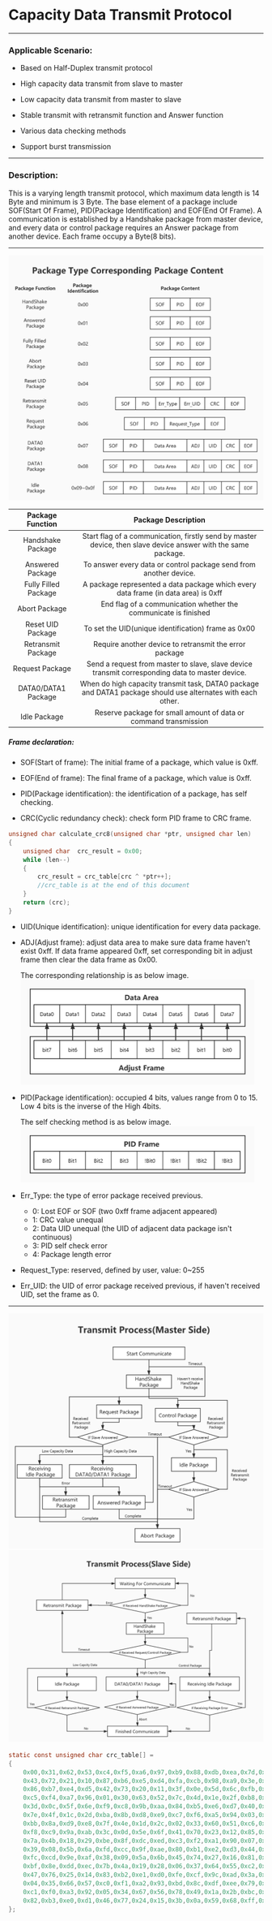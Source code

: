 # Capacity Data Transmit Protocol

***

### Applicable Scenario:
+ Based on Half-Duplex transmit protocol

+ High capacity data transmit from slave to master

+ Low capacity data transmit from master to slave

+ Stable transmit with retransmit function and Answer function

+ Various data checking methods

+ Support burst transmission

***

### Description:
This is a varying length transmit protocol, which maximum data length is 14 Byte and minimum is 3 Byte. The base element of a package include SOF(Start Of Frame), PID(Package Identification) and EOF(End Of Frame). A communication is established by a Handshake package from master device, and every data or control package requires an Answer package from another device. Each frame occupy a Byte(8 bits).
***
<img src="https://raw.githubusercontent.com/ZhuYanzhen1/CDTP/master/Pic/Package%20Type%20Corresponding%20Package%20Content.jpg" alt="PID Corresponding PC" title="PID Corresponding PC"  />

|   Package Function   |                     Package Description                      |
| :------------------: | :----------------------------------------------------------: |
|  Handshake Package   | Start flag of a communication, firstly send by master device, then slave device answer with the same package. |
|   Answered Package   | To answer every data or control package send from another device. |
| Fully Filled Package | A package represented a data package which every data frame (in data area) is 0xff |
|    Abort Package     | End flag of a communication whether the communicate is finished |
|  Reset UID Package   |     To set the UID(unique identification) frame as 0x00      |
|  Retransmit Package  |    Require another device to retransmit the error package    |
|   Request Package    | Send a request from master to slave, slave device transmit corresponding data to master device. |
| DATA0/DATA1 Package  | When do high capacity transmit task, DATA0 package and DATA1 package should use alternates with each other. |
|     Idle Package     | Reserve package for small amount of data or command transmission |

##### Frame declaration:
+ SOF(Start of frame): The initial frame of a package, which value is 0xff.

+ EOF(End of frame): The final frame of a package, which value is 0xff.

+ PID(Package identification): the identification of a package, has self checking.

+ CRC(Cyclic redundancy check): check form PID frame to CRC frame.

```c
unsigned char calculate_crc8(unsigned char *ptr, unsigned char len) 
{
    unsigned char  crc_result = 0x00;
    while (len--)
    {
        crc_result = crc_table[crc ^ *ptr++];
        //crc_table is at the end of this document
    }
    return (crc);
}
```

+ UID(Unique identification): unique identification for every data package.

+ ADJ(Adjust frame): adjust data area to make sure data frame haven't exist 0xff. If data frame appeared 0xff, set corresponding bit in adjust frame then clear the data frame as 0x00.

  The corresponding relationship is as below image.
  <img src="https://raw.githubusercontent.com/ZhuYanzhen1/CDTP/master/Pic/Adjust%20Frame.jpg" alt="Adjust Frame" title="Adjust Frame" style="zoom: 50%;" />

+ PID(Package identification): occupied 4 bits, values range from 0 to 15. Low 4 bits is the inverse of the High 4bits.

  The self checking method is as below image.
  <img src="https://raw.githubusercontent.com/ZhuYanzhen1/CDTP/master/Pic/PID%20Frame.jpg" alt="PID Frame" title="PID Frame" style="zoom: 50%;" />

+ Err_Type: the type of error package received previous.
  
    - 0: Lost EOF or SOF (two 0xff frame adjacent appeared)
    - 1: CRC value unequal
    - 2: Data UID unequal (the UID of adjacent data package isn't continuous)
    - 3: PID self check error
    - 4: Package length error

+ Request_Type: reserved, defined by user, value: 0~255

+ Err_UID: the UID of error package received previous, if haven't received UID, set the frame as 0.

***
<img src="https://raw.githubusercontent.com/ZhuYanzhen1/CDTP/master/Pic/Transmit%20Process(Master%20Side).jpg" alt="PID Frame" title="PID Frame" style="zoom: 100%;" />

<img src="https://raw.githubusercontent.com/ZhuYanzhen1/CDTP/master/Pic/Transmit%20Process(Slave%20Side).jpg" alt="PID Frame" title="PID Frame" style="zoom: 100%;" />

```c
static const unsigned char crc_table[] =
{
    0x00,0x31,0x62,0x53,0xc4,0xf5,0xa6,0x97,0xb9,0x88,0xdb,0xea,0x7d,0x4c,0x1f,0x2e,
    0x43,0x72,0x21,0x10,0x87,0xb6,0xe5,0xd4,0xfa,0xcb,0x98,0xa9,0x3e,0x0f,0x5c,0x6d,
    0x86,0xb7,0xe4,0xd5,0x42,0x73,0x20,0x11,0x3f,0x0e,0x5d,0x6c,0xfb,0xca,0x99,0xa8,
    0xc5,0xf4,0xa7,0x96,0x01,0x30,0x63,0x52,0x7c,0x4d,0x1e,0x2f,0xb8,0x89,0xda,0xeb,
    0x3d,0x0c,0x5f,0x6e,0xf9,0xc8,0x9b,0xaa,0x84,0xb5,0xe6,0xd7,0x40,0x71,0x22,0x13,
    0x7e,0x4f,0x1c,0x2d,0xba,0x8b,0xd8,0xe9,0xc7,0xf6,0xa5,0x94,0x03,0x32,0x61,0x50,
    0xbb,0x8a,0xd9,0xe8,0x7f,0x4e,0x1d,0x2c,0x02,0x33,0x60,0x51,0xc6,0xf7,0xa4,0x95,
    0xf8,0xc9,0x9a,0xab,0x3c,0x0d,0x5e,0x6f,0x41,0x70,0x23,0x12,0x85,0xb4,0xe7,0xd6,
    0x7a,0x4b,0x18,0x29,0xbe,0x8f,0xdc,0xed,0xc3,0xf2,0xa1,0x90,0x07,0x36,0x65,0x54,
    0x39,0x08,0x5b,0x6a,0xfd,0xcc,0x9f,0xae,0x80,0xb1,0xe2,0xd3,0x44,0x75,0x26,0x17,
    0xfc,0xcd,0x9e,0xaf,0x38,0x09,0x5a,0x6b,0x45,0x74,0x27,0x16,0x81,0xb0,0xe3,0xd2,
    0xbf,0x8e,0xdd,0xec,0x7b,0x4a,0x19,0x28,0x06,0x37,0x64,0x55,0xc2,0xf3,0xa0,0x91,
    0x47,0x76,0x25,0x14,0x83,0xb2,0xe1,0xd0,0xfe,0xcf,0x9c,0xad,0x3a,0x0b,0x58,0x69,
    0x04,0x35,0x66,0x57,0xc0,0xf1,0xa2,0x93,0xbd,0x8c,0xdf,0xee,0x79,0x48,0x1b,0x2a,
    0xc1,0xf0,0xa3,0x92,0x05,0x34,0x67,0x56,0x78,0x49,0x1a,0x2b,0xbc,0x8d,0xde,0xef,
    0x82,0xb3,0xe0,0xd1,0x46,0x77,0x24,0x15,0x3b,0x0a,0x59,0x68,0xff,0xce,0x9d,0xac
};
```